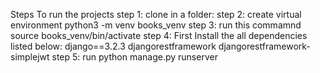 Steps To run the projects
 step 1: clone in a folder:
step 2: create virtual environment python3 -m venv books_venv 
step 3: run this commamnd source books_venv/bin/activate
step 4: First Install the all dependencies listed below:
  django==3.2.3
  djangorestframework
  djangorestframework-simplejwt
step 5: run python manage.py runserver  
 
